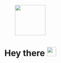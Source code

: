 <div id="header" align="center" width="640">
  <img src="https://media.giphy.com/media/L1R1tvI9svkIWwpVYr/giphy.gif" width="100"/> 
  <h1>
    Hey there
    <img src="https://media.giphy.com/media/hvRJCLFzcasrR4ia7z/giphy.gif" width="30px"/>
  </h1>
</div>

